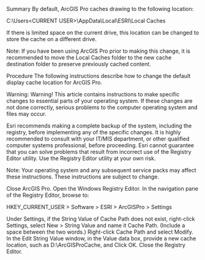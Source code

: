 Summary
By default, ArcGIS Pro caches drawing to the following location:


C:\Users\<CURRENT USER>\AppData\Local\ESRI\Local Caches

If there is limited space on the current drive, this location can be changed to store the cache on a different drive.

Note:
If you have been using ArcGIS Pro prior to making this change, it is recommended to move the Local Caches folder to the new cache destination folder to preserve previously cached content.

Procedure
The following instructions describe how to change the default display cache location for ArcGIS Pro.


Warning:
Warning! This article contains instructions to make specific changes to essential parts of your operating system. If these changes are not done correctly, serious problems to the computer operating system and files may occur. 

Esri recommends making a complete backup of the system, including the registry, before implementing any of the specific changes. It is highly recommended to consult with your IT/MIS department, or other qualified computer systems professional, before proceeding. Esri cannot guarantee that you can solve problems that result from incorrect use of the Registry Editor utility. Use the Registry Editor utility at your own risk.

Note:
Your operating system and any subsequent service packs may affect these instructions. These instructions are subject to change.

Close ArcGIS Pro.
Open the Windows Registry Editor.
In the navigation pane of the Registry Editor, browse to:

HKEY_CURRENT_USER > Software > ESRI > ArcGISPro > Settings

Under Settings, if the String Value of Cache Path does not exist, right-click Settings, select New > String Value and name it Cache Path. (Include a space between the two words.)
Right-click Cache Path and select Modify.
In the Edit String Value window, in the Value data box, provide a new cache location, such as D:\ArcGISProCache, and Click OK.
Close the Registry Editor.
